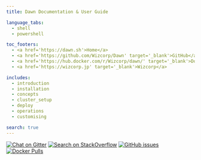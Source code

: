 ```yaml
---
title: Dawn Documentation & User Guide

language_tabs:
  - shell
  - powershell

toc_footers:
  - <a href='https://dawn.sh'>Home</a>
  - <a href='https://github.com/Wizcorp/Dawn' target='_blank'>GitHub</a>
  - <a href='https://hub.docker.com/r/Wizcorp/dawn/' target='_blank'>Docker Hub</a>
  - <a href='https://wizcorp.jp' target='_blank'>Wizcorp</a>

includes:
  - introduction
  - installation
  - concepts
  - cluster_setup
  - deploy
  - operations
  - customising

search: true
---
```


[![Chat on Gitter](https://img.shields.io/gitter/room/nwjs/nw.js.svg?style=flat-square)](https://gitter.im/Wizcorp/Dawn)
[![Search on StackOverflow](https://img.shields.io/stackexchange/stackoverflow/t/dawn.svg?style=flat-square)](https://stackoverflow.com/questions/tagged/dawn)
[![GitHub issues](https://img.shields.io/github/issues/Wizcorp/Dawn.svg?style=flat-square)](https://github.com/Wizcorp/Dawn/issues)
[![Docker Pulls](https://img.shields.io/docker/pulls/wizcorp/dawn.svg?style=flat-square)](https://hub.docker.com/r/wizcorp/dawn/)
